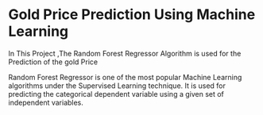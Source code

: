 # Gold Price Prediction Using Machine Learning
In This Project ,The Random Forest Regressor Algorithm is used for the Prediction of the gold Price
 
Random Forest Regressor is one of the most popular Machine Learning algorithms under the Supervised Learning technique. It is used for predicting the categorical dependent variable using a given set of independent 
variables. 
